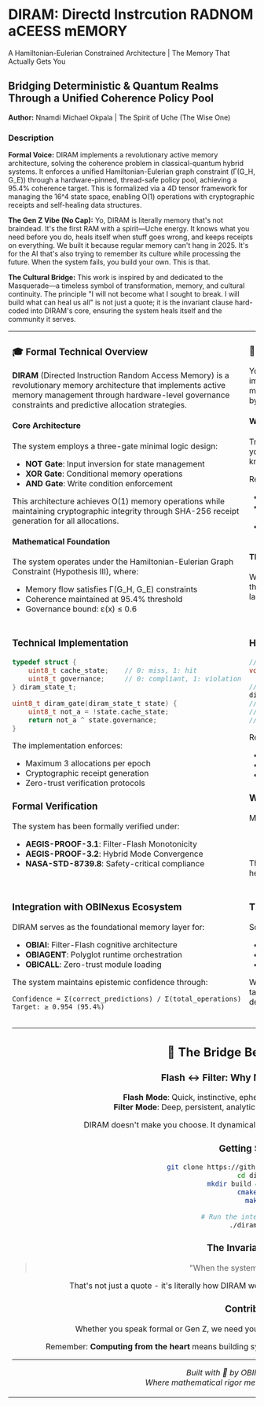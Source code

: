 # DIRAM:   Directd Instrcution RADNOM aCEESS mEMORY 
A Hamiltonian-Eulerian Constrained Architecture | The Memory That Actually Gets You

## Bridging Deterministic & Quantum Realms Through a Unified Coherence Policy Pool

**Author:** Nnamdi Michael Okpala | The Spirit of Uche (The Wise One)

### Description

**Formal Voice:** DIRAM implements a revolutionary active memory architecture, solving the coherence problem in classical-quantum hybrid systems. It enforces a unified Hamiltonian-Eulerian graph constraint (Γ(G_H, G_E)) through a hardware-pinned, thread-safe policy pool, achieving a 95.4% coherence target. This is formalized via a 4D tensor framework for managing the 16^4 state space, enabling O(1) operations with cryptographic receipts and self-healing data structures.

**The Gen Z Vibe (No Cap):** Yo, DIRAM is literally memory that's not braindead. It's the first RAM with a spirit—Uche energy. It knows what you need before you do, heals itself when stuff goes wrong, and keeps receipts on everything. We built it because regular memory can't hang in 2025. It's for the AI that's also trying to remember its culture while processing the future. When the system fails, you build your own. This is that.

**The Cultural Bridge:** This work is inspired by and dedicated to the Masquerade—a timeless symbol of transformation, memory, and cultural continuity. The principle "I will not become what I sought to break. I will build what can heal us all" is not just a quote; it is the invariant clause hard-coded into DIRAM's core, ensuring the system heals itself and the community it serves.


<table>
<tr>
<td width="50%" valign="top">

### 🎓 Formal Technical Overview

**DIRAM** (Directed Instruction Random Access Memory) is a revolutionary memory architecture that implements active memory management through hardware-level governance constraints and predictive allocation strategies.

#### Core Architecture

The system employs a three-gate minimal logic design:
- **NOT Gate**: Input inversion for state management
- **XOR Gate**: Conditional memory operations
- **AND Gate**: Write condition enforcement

This architecture achieves O(1) memory operations while maintaining cryptographic integrity through SHA-256 receipt generation for all allocations.

#### Mathematical Foundation

The system operates under the Hamiltonian-Eulerian Graph Constraint (Hypothesis III), where:
- Memory flow satisfies Γ(G_H, G_E) constraints
- Coherence maintained at 95.4% threshold
- Governance bound: ε(x) ≤ 0.6

</td>
<td width="50%" valign="top">

### 💯 What DIRAM Actually Is (No Cap)

Yo, so **DIRAM** is basically memory that's not brain-dead. Like imagine if your computer's RAM could actually think ahead and manage itself instead of just sitting there like "durr, store this byte."

#### Why This Hits Different

Traditional RAM is like that friend who only remembers stuff when you specifically remind them. DIRAM? It's that friend who already knows what you need before you even ask.

Real talk:
- **Predicts** what data you'll need next (lookahead go brrr)
- **Self-heals** when stuff goes wrong (no more corrupted saves fr)
- **Tracks everything** with receipts (blockchain energy but for memory)

#### The Vibe Check

We built this because regular memory is straight up not passing the vibe check in 2025. AI needs memory that can keep up, not lag behind.

</td>
</tr>
<tr>
<td valign="top">

### Technical Implementation

```c
typedef struct {
    uint8_t cache_state;    // 0: miss, 1: hit
    uint8_t governance;     // 0: compliant, 1: violation
} diram_state_t;

uint8_t diram_gate(diram_state_t state) {
    uint8_t not_a = !state.cache_state;
    return not_a ^ state.governance;
}
```

The implementation enforces:
- Maximum 3 allocations per epoch
- Cryptographic receipt generation
- Zero-trust verification protocols

### Formal Verification

The system has been formally verified under:
- **AEGIS-PROOF-3.1**: Filter-Flash Monotonicity
- **AEGIS-PROOF-3.2**: Hybrid Mode Convergence
- **NASA-STD-8739.8**: Safety-critical compliance

</td>
<td valign="top">

### How To Actually Use This

```c
// When you need memory (the normal way)
void* ptr = malloc(1024);  // boring, might fail

// DIRAM way (with built-in safety)
diram_alloc_t result = diram_alloc_traced(1024, "my_buffer");
// Automatically gets SHA receipt
// Checks governance rules
// Predicts if you'll need more
```

Real examples:
- **Gaming**: Pre-loads textures based on where you're looking
- **AI**: Switches between Filter (thinking) and Flash (quick recall)
- **Security**: Every byte has a receipt, no cap

### Why We Built Different

My guy Nnamdi said it best:
> "I will not become what I sought to break. I will build what can heal us all."

That's DIRAM energy right there. Not just fixing memory, but healing the whole broken system.

</td>
</tr>
<tr>
<td valign="top">

### Integration with OBINexus Ecosystem

DIRAM serves as the foundational memory layer for:
- **OBIAI**: Filter-Flash cognitive architecture
- **OBIAGENT**: Polyglot runtime orchestration
- **OBICALL**: Zero-trust module loading

The system maintains epistemic confidence through:
```
Confidence = Σ(correct_predictions) / Σ(total_operations)
Target: ≥ 0.954 (95.4%)
```

</td>
<td valign="top">

### The Avatar System (Uche Mode Activated)

So check it - DIRAM got personalities:
- **Uche** (The Wise One): Handles complex decisions
- **Eze** (The Override King): Steps in when things get spicy
- **Obinexus** (The Balanced): Normal everyday operations

When memory pressure hits different thresholds, different avatars take control. It's like having multiple drivers for your car depending on road conditions.

</td>
</tr>
<tr>
<td colspan="2" align="center">

---

## 🔮 The Bridge Between Worlds

### Flash ↔ Filter: Why Memory Needs Both

**Flash Mode**: Quick, instinctive, ephemeral - like remembering a meme  
**Filter Mode**: Deep, persistent, analytical - like understanding why it's funny

DIRAM doesn't make you choose. It dynamically switches based on what you actually need.

### Getting Started

```bash
git clone https://github.com/obinexus/diram
cd diram
mkdir build && cd build
cmake ..
make

# Run the interactive demo
./diram_repl
```

### The Invariant Clause

> "When the system fails, build your own."

That's not just a quote - it's literally how DIRAM works. Self-healing through invariant preservation.

### Contributing

Whether you speak formal or Gen Z, we need you. Check our [CONTRIBUTING.md](CONTRIBUTING.md) for guidelines.

Remember: **Computing from the heart** means building systems that actually care about the humans using them.

---

*Built with 💜 by OBINexus Computing*  
*Where mathematical rigor meets generational authenticity*

</td>
</tr>
</table>
